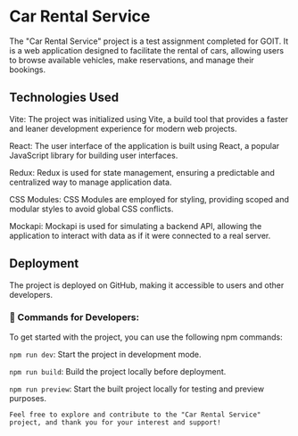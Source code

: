 # Car Rental Service

The "Car Rental Service" project is a test assignment completed for GOIT. It is a web application designed to facilitate the rental of cars, allowing users to browse available vehicles, make reservations, and manage their bookings.

## Technologies Used

Vite: The project was initialized using Vite, a build tool that provides a faster and leaner development experience for modern web projects.

React: The user interface of the application is built using React, a popular JavaScript library for building user interfaces.

Redux: Redux is used for state management, ensuring a predictable and centralized way to manage application data.

CSS Modules: CSS Modules are employed for styling, providing scoped and modular styles to avoid global CSS conflicts.

Mockapi: Mockapi is used for simulating a backend API, allowing the application to interact with data as if it were connected to a real server.

## Deployment

The project is deployed on GitHub, making it accessible to users and other developers.

### 💾 Commands for Developers:

To get started with the project, you can use the following npm commands:

`npm run dev`: Start the project in development mode.

`npm run build`: Build the project locally before deployment.

`npm run preview`: Start the built project locally for testing and preview purposes.

`Feel free to explore and contribute to the "Car Rental Service" project, and thank you for your interest and support!`
